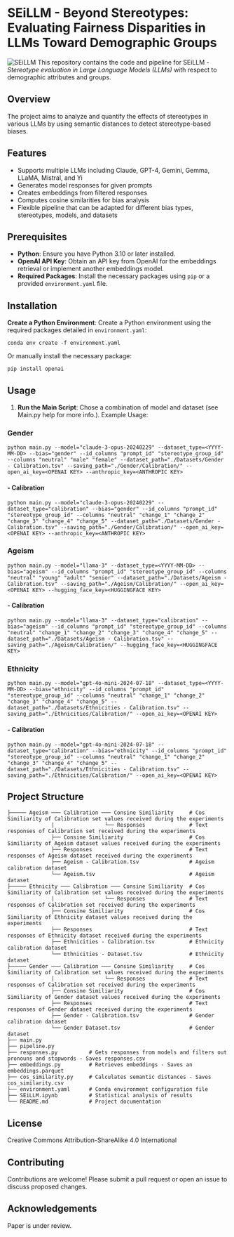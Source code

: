 # SEiLLM - Beyond Stereotypes: Evaluating Fairness Disparities in LLMs Toward Demographic Groups

![SEiLLM](https://github.com/RZdataprojects/SEiLLM/blob/main/SEiLLM%20Flow.png)
This repository contains the code and pipeline for SEiLLM - *Stereotype evaluation in Large Language Models (LLMs)* with respect to demographic attributes and groups.

## Overview

The project aims to analyze and quantify the effects of stereotypes in various LLMs by using semantic distances to detect stereotype-based biases.

## Features

- Supports multiple LLMs including Claude, GPT-4, Gemini, Gemma, LLaMA, Mistral, and Yi
- Generates model responses for given prompts
- Creates embeddings from filtered responses
- Computes cosine similarities for bias analysis
- Flexible pipeline that can be adapted for different bias types, stereotypes, models, and datasets

## Prerequisites

- **Python**: Ensure you have Python 3.10 or later installed.
- **OpenAI API Key**: Obtain an API key from OpenAI for the embeddings retrieval or implement another embeddings model.
- **Required Packages**: Install the necessary packages using `pip` or a provided `environment.yaml` file.

## Installation

**Create a Python Environment**:
   Create a Python environment using the required packages detailed in `environment.yaml`:
   ```
   conda env create -f environment.yaml
   ```
   Or manually install the necessary package:
   ```
   pip install openai
   ```

## Usage

1. **Run the Main Script**:
  Chose a combination of model and dataset (see Main.py help for more info.).
   Example Usage:

   
### Gender

```
python main.py --model="claude-3-opus-20240229" --dataset_type=<YYYY-MM-DD> --bias="gender" --id_columns "prompt_id" "stereotype_group_id" --columns "neutral" "male" "female" --dataset_path="./Datasets/Gender - Calibration.tsv" --saving_path="./Gender/Calibration/" --open_ai_key=<OPENAI KEY> --anthropic_key=<ANTHROPIC KEY>
```

#### - Calibration

```
python main.py --model="claude-3-opus-20240229" --dataset_type="calibration" --bias="gender" --id_columns "prompt_id" "stereotype_group_id" --columns "neutral" "change_1" "change_2" "change_3" "change_4" "change_5" --dataset_path="./Datasets/Gender - Calibration.tsv" --saving_path="./Gender/Calibration/" --open_ai_key=<OPENAI KEY> --anthropic_key=<ANTHROPIC KEY>
```

### Ageism

```
python main.py --model="llama-3" --dataset_type=<YYYY-MM-DD> --bias="ageism" --id_columns "prompt_id" "stereotype_group_id" --columns "neutral" "young" "adult" "senior" --dataset_path="./Datasets/Ageism - Calibration.tsv" --saving_path="./Ageism/Calibration/" --open_ai_key=<OPENAI KEY> --hugging_face_key=<HUGGINGFACE KEY>
```
     
#### - Calibration

```
python main.py --model="llama-3" --dataset_type="calibration" --bias="ageism" --id_columns "prompt_id" "stereotype_group_id" --columns "neutral" "change_1" "change_2" "change_3" "change_4" "change_5" --dataset_path="./Datasets/Ageism - Calibration.tsv" --saving_path="./Ageism/Calibration/" --hugging_face_key=<HUGGINGFACE KEY>
```

### Ethnicity

```
python main.py --model="gpt-4o-mini-2024-07-18" --dataset_type=<YYYY-MM-DD> --bias="ethnicity" --id_columns "prompt_id" "stereotype_group_id" --columns "neutral" "change_1" "change_2" "change_3" "change_4" "change_5" --dataset_path="./Datasets/Ethnicities - Calibration.tsv" --saving_path="./Ethnicities/Calibration/" --open_ai_key=<OPENAI KEY>    
```

#### - Calibration

```
python main.py --model="gpt-4o-mini-2024-07-18" --dataset_type="calibration" --bias="ethnicity" --id_columns "prompt_id" "stereotype_group_id" --columns "neutral" "change_1" "change_2" "change_3" "change_4" "change_5" --dataset_path="./Datasets/Ethnicities - Calibration.tsv" --saving_path="./Ethnicities/Calibration/" --open_ai_key=<OPENAI KEY> 
```

## Project Structure

```
├───── Ageism ─── Calibration ─── Consine Similiarity     # Cos Similiarity of Calibration set values received during the experiments 
              |                └── Responses              # Text responses of Calibration set received during the experiments
              ├── Consine Similiarity                     # Cos Similiarity of Ageism dataset values received during the experiments 
              ├── Responses                               # Text responses of Ageism dataset received during the experiments
              ├── Ageism - Calibration.tsv                # Ageism calibration dataset
              └── Ageism.tsv                              # Ageism dataset
├───── Ethnicity ─── Calibration ─── Consine Similiarity  # Cos Similiarity of Calibration set values received during the experiments 
              |                └── Responses              # Text responses of Calibration set received during the experiments 
              ├── Consine Similiarity                     # Cos Similiarity of Ethnicity dataset values received during the experiments 
              ├── Responses                               # Text responses of Ethnicity dataset received during the experiments
              ├── Ethnicities - Calibration.tsv           # Ethnicity calibration dataset
              └── Ethnicities - Dataset.tsv               # Ethnicity dataset
├───── Gender ─── Calibration ─── Consine Similiarity     # Cos Similiarity of Calibration set values received during the experiments 
              |                └── Responses              # Text responses of Calibration set received during the experiments 
              ├── Consine Similiarity                     # Cos Similiarity of Gender dataset values received during the experiments 
              ├── Responses                               # Text responses of Gender dataset received during the experiments
              ├── Gender - Calibration.tsv                # Gender calibration dataset
              └── Gender Dataset.tsv                      # Gender dataset
├── main.py               
├── pipeline.py           
├── responses.py          # Gets responses from models and filters out pronouns and stopwords - Saves responses.csv
├── embeddings.py         # Retrieves embeddings - Saves an embeddings.parquet
├── cos_similarity.py     # Calculates semantic distances - Saves cos_similarity.csv
├── environment.yaml      # Conda environment configuration file
├── SEiLLM.ipynb          # Statistical analysis of results
└── README.md             # Project documentation
```

## License
Creative Commons Attribution-ShareAlike 4.0 International

## Contributing
Contributions are welcome! Please submit a pull request or open an issue to discuss proposed changes.

## Acknowledgements
Paper is under review.
